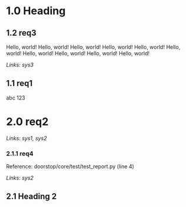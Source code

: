 # 1.0 Heading

## 1.2 req3

Hello, world! Hello, world! Hello, world! Hello, world! Hello, world! Hello, world! Hello, world! Hello, world! Hello, world! Hello, world!

*Links: sys3*

## 1.1 req1

abc 123

# 2.0 req2

*Links: sys1, sys2*

### 2.1.1 req4

Reference: doorstop/core/test/test_report.py (line 4)

*Links: sys2*

## 2.1 Heading 2

